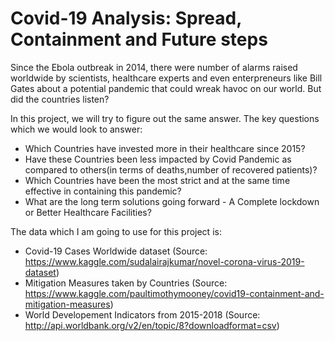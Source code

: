 # Covid-19 Analysis: Spread, Containment and Future steps

Since the Ebola outbreak in 2014, there were number of alarms raised worldwide by scientists, healthcare experts and even enterpreneurs like Bill Gates about a potential pandemic that could wreak havoc on our world. But did the countries listen?

In this project, we will try to figure out the same answer. The key questions which we would look to answer:

* Which Countries have invested more in their healthcare since 2015?
* Have these Countries been less impacted by Covid Pandemic as compared to others(in terms of deaths,number of recovered patients)?
* Which Countries have been the most strict and at the same time effective in containing this pandemic?
* What are the long term solutions going forward - A Complete lockdown or Better Healthcare Facilities?

The data which I am going to use for this project is:

* Covid-19 Cases Worldwide dataset (Source: https://www.kaggle.com/sudalairajkumar/novel-corona-virus-2019-dataset)
* Mitigation Measures taken by Countries (Source: https://www.kaggle.com/paultimothymooney/covid19-containment-and-mitigation-measures)
* World Developement Indicators from 2015-2018 (Source: http://api.worldbank.org/v2/en/topic/8?downloadformat=csv)

